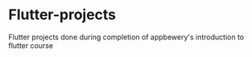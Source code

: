# Flutter-projects
Flutter projects done during completion of appbewery's introduction to flutter course
